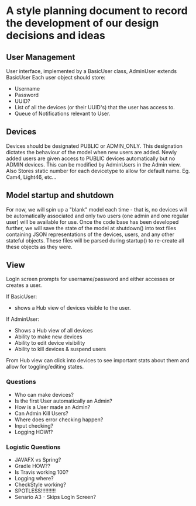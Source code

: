 # A style planning document to record the development of our design decisions and ideas

## User Management 
User interface, implemented by a BasicUser class, AdminUser extends BasicUser
Each user object should store:
* Username
* Password
* UUID?
* List of all the devices (or their UUID's) that the user has access to.
* Queue of Notifications relevant to User.

## Devices
Devices should be designated PUBLIC or ADMIN_ONLY. This designation dictates the behaviour of the model when new users are added. Newly added users are given access to PUBLIC devices automatically but no ADMIN devices. This can be modified by AdminUsers in the Admin view. Also Stores static number for each devicetype to allow for default name. Eg. Cam4, Light46, etc...

## Model startup and shutdown
For now, we will spin up a "blank" model each time - that is, no devices will be automatically associated and only two users (one admin and one regular user)
will be available for use. Once the code base has been developed further, we will save the state of the model at shutdown() into text files containing JSON 
representations of the devices, users, and any other stateful objects. These files will be parsed during startup() to re-create all these objects as they were.

## View
LogIn screen prompts for username/password and either accesses or creates a user.

If BasicUser:
* shows a Hub view of devices visible to the user.

If AdminUser:
* Shows a Hub view of all devices
* Ability to make new devices
* Ability to edit device visibility
* Ability to kill devices & suspend users

From Hub view can click into devices to see important stats about them and allow for toggling/editing states.

### Questions
* Who can make devices?
* Is the first User automatically an Admin?
* How is a User made an Admin?
* Can Admin Kill Users?
* Where does error checking happen?
* Input checking?
* Logging HOW!?

### Logistic Questions
* JAVAFX vs Spring?
* Gradle HOW??
* Is Travis working 100?
* Logging where?
* CheckStyle working?
* SPOTLESS!!!!!!!!!!
* Senario A3 - Skips LogIn Screen?
